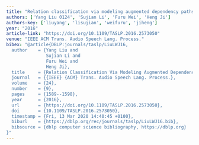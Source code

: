 ```yaml
---
title: "Relation classification via modeling augmented dependency paths"
authors: ['Yang Liu 0124', 'Sujian Li', 'Furu Wei', 'Heng Ji']
authors-key: ['liuyang', 'lisujian', 'weifuru', 'jiheng']
year: "2016"
article-link: "https://doi.org/10.1109/TASLP.2016.2573050"
venue: "IEEE ACM Trans. Audio Speech Lang. Process."
bibex: "@article{DBLP:journals/taslp/LiuLWJ16,
  author    = {Yang Liu and
               Sujian Li and
               Furu Wei and
               Heng Ji},
  title     = {Relation Classification Via Modeling Augmented Dependency Paths},
  journal   = {{IEEE} {ACM} Trans. Audio Speech Lang. Process.},
  volume    = {24},
  number    = {9},
  pages     = {1589--1598},
  year      = {2016},
  url       = {https://doi.org/10.1109/TASLP.2016.2573050},
  doi       = {10.1109/TASLP.2016.2573050},
  timestamp = {Fri, 13 Mar 2020 14:40:45 +0100},
  biburl    = {https://dblp.org/rec/journals/taslp/LiuLWJ16.bib},
  bibsource = {dblp computer science bibliography, https://dblp.org}
}"
---
```

